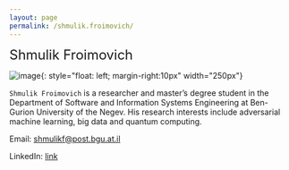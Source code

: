 ```yaml
---
layout: page
permalink: /shmulik.froimovich/
---
```


 <font size="5">Shmulik Froimovich</font>

![image]({{site.baseurl}}/assets/members/shmulik.froimovich.jpg){: style="float: left; margin-right:10px" width="250px"} 

`Shmulik Froimovich` is a researcher and master’s degree student in the Department of Software and Information Systems Engineering at Ben-Gurion University of the Negev. His research interests include adversarial machine learning, big data and quantum computing.

Email: [shmulikf@post.bgu.at.il](mailto:shmulikf@post.bgu.at.il)

LinkedIn: [link](https://www.linkedin.com/in/shmulik-froimovich-6276a06/)
